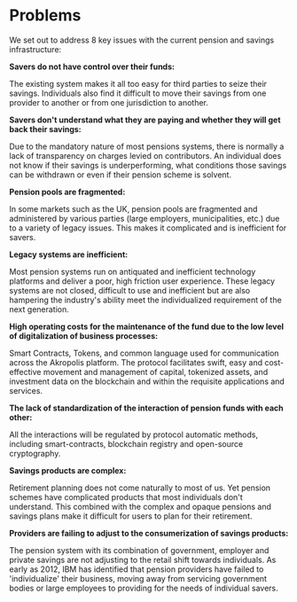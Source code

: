 # Problems 

We set out to address 8 key issues with the current pension and savings infrastructure:

**Savers do not have control over their funds:**

The existing system makes it all too easy for third parties to seize their savings. Individuals also find it difficult to move their savings from one provider to another or from one jurisdiction to another.

**Savers don&#39;t understand what they are paying and whether they will get back their savings:**

Due to the mandatory nature of most pensions systems, there is normally a lack of transparency on charges levied on contributors. An individual does not know if their savings is underperforming, what conditions those savings can be withdrawn or even if their pension scheme is solvent.

**Pension pools are fragmented:**

In some markets such as the UK, pension pools are fragmented and administered by various parties (large employers, municipalities, etc.) due to a variety of legacy issues. This makes it complicated and is inefficient for savers.

**Legacy systems are inefficient:**

Most pension systems run on antiquated and inefficient technology platforms and deliver a poor, high friction user experience. These legacy systems are not closed, difficult to use and inefficient but are also hampering the industry&#39;s ability meet the individualized requirement of the next generation.

**High operating costs for the maintenance of the fund due to the low level of digitalization of business processes:**

Smart Contracts, Tokens, and common language used for communication across the Akropolis platform. The protocol facilitates swift, easy and cost-effective movement and management of capital, tokenized assets, and investment data on the blockchain and within the requisite applications and services.

**The lack of standardization of the interaction of pension funds with each other:**

All the interactions will be regulated by protocol automatic methods, including smart-contracts, blockchain registry and open-source cryptography.

**Savings products are complex:**

Retirement planning does not come naturally to most of us. Yet pension schemes have complicated products that most individuals don&#39;t understand. This combined with the complex and opaque pensions and savings plans make it difficult for users to plan for their retirement.

**Providers are failing to adjust to the consumerization of savings products:**

The pension system with its combination of government, employer and private savings are not adjusting to the retail shift towards individuals. As early as 2012, IBM has identified that pension providers have failed to &#39;individualize&#39; their business, moving away from servicing government bodies or large employees to providing for the needs of individual savers.
